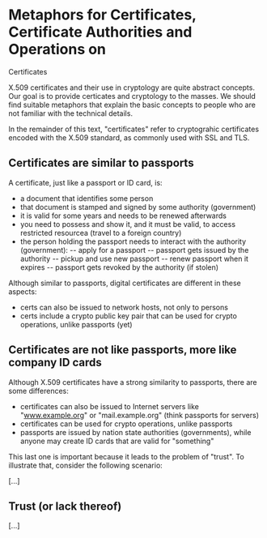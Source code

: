 # Metaphors for Certificates, Certificate Authorities and Operations on 
Certificates

X.509 certificates and their use in cryptology are quite abstract concepts. 
Our goal is to provide certicates and cryptology to the masses. We should find 
suitable metaphors that explain the basic concepts to people who are not 
familiar with the technical details.

In the remainder of this text, "certificates" refer to cryptograhic certificates 
encoded with the X.509 standard, as commonly used with SSL and TLS.

## Certificates are similar to passports

A certificate, just like a passport or ID card, is:

- a document that identifies some person
- that document is stamped and signed by some authority (government)
- it is valid for some years and needs to be renewed afterwards
- you need to possess and show it, and it must be valid, to access restricted 
  resourcea (travel to a foreign country)
- the person holding the passport needs to interact with the authority (government):
-- apply for a passport
-- passport gets issued by the authority
-- pickup and use new passport
-- renew passport when it expires
-- passport gets revoked by the authority (if stolen)

Although similar to passports, digital certificates are different in these aspects:

- certs can also be issued to network hosts, not only to persons
- certs include a crypto public key pair that can be used for crypto operations, unlike passports (yet)

## Certificates are not like passports, more like company ID cards

Although X.509 certificates have a strong similarity to passports, there 
are some differences:

- certificates can also be issued to Internet servers like "www.example.org" or "mail.example.org" (think passports for servers)
- certificates can be used for crypto operations, unlike passports
- passports are issued by nation state authorities (governments), while anyone may create ID cards that are valid for "something"

This last one is important because it leads to the problem of "trust". To 
illustrate that, consider the following scenario:

[...]

## Trust (or lack thereof)

[...]
